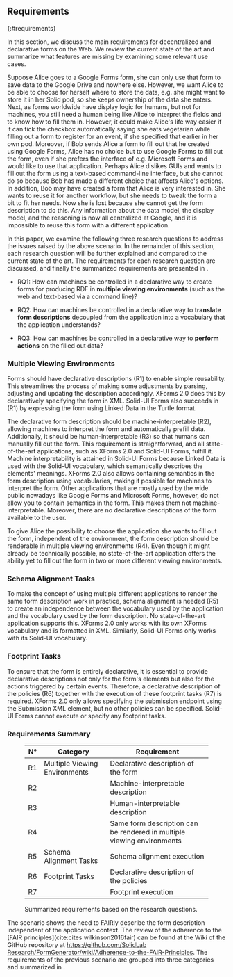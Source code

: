 ## Requirements
{:#requirements}

In this section, we discuss the main requirements for decentralized and declarative forms on the Web.
We review the current state of the art and summarize what features are missing by examining some relevant use cases.

Suppose Alice goes to a Google Forms form, she can only use that form to save data to the Google Drive and nowhere else.
However, we want Alice to be able to choose for herself where to store the data, e.g. she might want to store it in her Solid pod, so she keeps ownership of the data she enters.
Next, as forms worldwide have display logic for humans, but not for machines, you still need a human being like Alice to interpret the fields and to know how to fill them in.
However, it could make Alice's life way easier if it can tick the checkbox automatically saying she eats vegetarian while filling out a form to register for an event, if she specified that earlier in her own pod.
Moreover, if Bob sends Alice a form to fill out that he created using Google Forms, Alice has no choice but to use Google Forms to fill out the form, even if she prefers the interface of e.g. Microsoft Forms and would like to use that application.
Perhaps Alice dislikes GUIs and wants to fill out the form using a text-based command-line interface, but she cannot do so because Bob has made a different choice that affects Alice's options.
In addition, Bob may have created a form that Alice is very interested in.
She wants to reuse it for another workflow, but she needs to tweak the form a bit to fit her needs.
Now she is lost because she cannot get the form description to do this.
Any information about the data model, the display model, and the reasoning is now all centralized at Google, and it is impossible to reuse this form with a different application.

In this paper, we examine the following three research questions to address the issues raised by the above scenario.
In the remainder of this section, each research question will be further explained and compared to the current state of the art.
The requirements for each research question are discussed, and finally the summarized requirements are presented in [](#requirements-table).

- RQ1: How can machines be controlled in a declarative way to create forms for producing RDF in **multiple viewing environments** (such as the web and text-based via a command line)?

- RQ2: How can machines be controlled in a declarative way to **translate form descriptions** decoupled from the application into a vocabulary that the application understands?

- RQ3: How can machines be controlled in a declarative way to **perform actions** on the filled out data?


### Multiple Viewing Environments

Forms should have declarative descriptions (R1) to enable simple reusability.
This streamlines the process of making some adjustments by parsing, adjusting and updating the description accordingly.
XForms 2.0 does this by declaratively specifying the form in XML.
Solid-UI Forms also succeeds in (R1) by expressing the form using Linked Data in the Turtle format.

The declarative form description should be machine-interpretable (R2), allowing machines to interpret the form and automatically prefill data. 
Additionally, it should be human-interpretable (R3) so that humans can manually fill out the form.
This requirement is straightforward, and all state-of-the-art applications, such as XForms 2.0 and Solid-UI Forms, fulfill it.
Machine interpretability is attained in Solid-UI Forms because Linked Data is used with the Solid-UI vocabulary, which semantically describes the elements' meanings.
XForms 2.0 also allows containing semantics in the form description using vocabularies, making it possible for machines to interpret the form.
Other applications that are mostly used by the wide public nowadays like Google Forms and Microsoft Forms, however, do not allow you to contain semantics in the form. This makes them not machine-interpretable.
Moreover, there are no declarative descriptions of the form available to the user.

To give Alice the possibility to choose the application she wants to fill out the form, independent of the environment, the form description should be renderable in multiple viewing environments (R4).
Even though it might already be technically possible, no state-of-the-art application offers the ability yet to fill out the form in two or more different viewing environments.


### Schema Alignment Tasks

To make the concept of using multiple different applications to render the same form description work in practice, schema alignment is needed (R5) to create an independence between the vocabulary used by the application and the vocabulary used by the form description.
No state-of-the-art application supports this. XForms 2.0 only works with its own XForms vocabulary and is formatted in XML.
Similarly, Solid-UI Forms only works with its Solid-UI vocabulary.


### Footprint Tasks

To ensure that the form is entirely declarative, it is essential to provide declarative descriptions not only for the form's elements but also for the actions triggered by certain events.
Therefore, a declarative description of the policies (R6) together with the execution of these footprint tasks (R7) is required.
XForms 2.0 only allows specifying the submission endpoint using the Submission XML element, but no other policies can be specified.
Solid-UI Forms cannot execute or specify any footprint tasks.


### Requirements Summary

<figure id="requirements-table" class="table" markdown="1">

| N° | Category                       | Requirement                                                            |
|----|--------------------------------|------------------------------------------------------------------------|
| R1 | Multiple Viewing Environments  | Declarative description of the form                                    |
| R2 |                                | Machine-interpretable description                                      |
| R3 |                                | Human-interpretable description                                        |
| R4 |                                | Same form description can be rendered in multiple viewing environments |
| R5 | Schema Alignment Tasks         | Schema alignment execution                                             |
| R6 | Footprint Tasks                | Declarative description of the policies                                |
| R7 |                                | Footprint execution                                                    |

<figcaption markdown="block">
Summarized requirements based on the research questions.
</figcaption>
</figure>

The scenario shows the need to FAIRly describe the form description independent of the application context.
The review of the adherence to the [FAIR principles](cite:cites wilkinson2016fair) can be found at the Wiki of the GitHub repository at [https://github.com/SolidLab<wbr />Research/FormGenerator/wiki/Adherence-to-the-FAIR-Principles](https://github.com/SolidLabResearch/FormGenerator/wiki/Adherence-to-the-FAIR-Principles).
The requirements of the previous scenario are grouped into three categories and summarized in [](#requirements-table).
